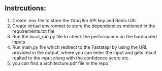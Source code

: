 ## Instrcutions:

1) Create .env file to store the Groq llm API key and Redis URL
2) Create virtual environmet to store the dependencies metioned in the requirements.txt file
3) Run the local_run.py file to check the performance on the hardcoded inputs 
4) Run main.py file which redirect to the Fastatapi by using the URL provided in the output, where you can enter the input and gets result realted to the input along with the confidence score etc.
5) you can find a architecture.pdf file in the repo.

